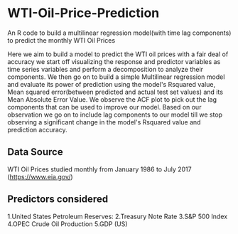 # WTI-Oil-Price-Prediction
An R code to build a multilinear regression model(with time lag components) to predict the monthly WTI Oil Prices

Here we aim to build a model to predict the WTI oil prices with a fair deal of accuracy we start off visualizing the response and predictor variables as time series variables and perform a decomposition to analyze their components. We then go on to build a simple Multilinear regression model and evaluate its power of prediction using the model's Rsquared value, Mean squared error(between predicted and actual test set values) and its Mean Absolute Error Value. We observe the ACF plot to pick out the lag components that can be used to improve our model. Based on our observation we go on to include lag components to our model till we stop observing a significant change in the model's Rsquared value and prediction accuracy.

## Data Source 
WTI Oil Prices studied monthly from January 1986 to July 2017 (https://www.eia.gov/)

## Predictors considered
1.United States Petroleum Reserves:
2.Treasury Note Rate
3.S&P 500 Index
4.OPEC Crude Oil Production
5.GDP (US)
